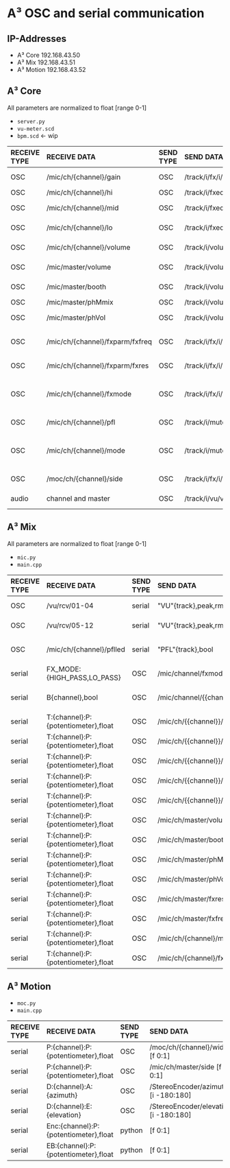 # A³ OSC and serial communication
## IP-Addresses
- A³ Core 192.168.43.50
- A³ Mix 192.168.43.51
- A³ Motion 192.168.43.52

## A³ Core
All parameters are normalized to float [range 0-1] 
- ```server.py```
- ```vu-meter.scd```
- ```bpm.scd``` <- wip 

| RECEIVE TYPE | RECEIVE DATA | SEND TYPE | SEND DATA | Destination | Description | Interface
| :---| :--- | :--- | :--- | :--- | :--- | :---
| OSC | /mic/ch/{channel}/gain | OSC | /track/i/fx/i/fxparam/i/value | reaper | Channel i gain | potentiometer
| OSC | /mic/ch/{channel}/hi  | OSC | /track/i/fxeq/hishelf/gain | reaper | Channel i hi | potentiometer
| OSC | /mic/ch/{channel}/mid  | OSC | /track/i/fxeq/band/0/gain | reaper | Channel i mid | potentiometer
| OSC | /mic/ch/{channel}/lo  | OSC | /track/i/fxeq/loshelf/gain | reaper | Channel i low | potentiometer
| OSC | /mic/ch/{channel}/volume  | OSC | /track/i/volume | reaper | Channel i volume | potentiometer
| OSC | /mic/master/volume  | OSC | /track/i/volume | reaper | Master volume | potentiometer
| OSC | /mic/master/booth  | OSC | /track/i/volume | reaper | Booth volume | potentiometer
| OSC | /mic/master/phMmix | OSC | /track/i/volume | reaper | Phones Mix | potentiometer
| OSC | /mic/master/phVol  | OSC | /track/i/volume | reaper | Phones volume | potentiometer
| OSC | /mic/ch/{channel}/fxparm/fxfreq  | OSC | /track/i/fx/i/fxparam/i/value | reaper | FX hipass and lopass frequency |  potentiometer
| OSC | /mic/ch/{channel}/fxparm/fxres  | OSC | /track/i/fx/i/fxparam/i/value | reaper | FX Resonance | potentiometer
| OSC | /mic/ch/{channel}/fxmode  | OSC | /track/i/fx/i/fxparam/i/value | reaper | Channel i mode (hipass, lopass) | button
| OSC | /mic/ch/{channel}/pfl  | OSC | /track/i/mute | reaper | Channel i pfl | button
| OSC | /mic/ch/{channel}/mode  | OSC | /track/i/mute | reaper | Channel i mode (Stereo, 3D) |  button
| OSC | /moc/ch/{channel}/side  | OSC | /track/i/fx/i/fxparam/i/value | StereoEncoder | Channel i reverb send | potentiometer
| audio | channel and master | OSC | /track/i/vu/value ff | A³ mix, A³ Motion | VU meter | supercollider

## A³ Mix
All parameters are normalized to float [range 0-1] 
- ```mic.py```
- ```main.cpp```

| RECEIVE TYPE | RECEIVE DATA | SEND TYPE | SEND DATA | destination | Description | Interface
| :---| :--- | :--- | :--- | :--- | :--- | :---
| OSC | /vu/rcv/01-04 | serial | "VU"{track},peak,rms | teensy | input vu ff (peak/rms) | software
| OSC | /vu/rcv/05-12 | serial | "VU"{track},peak,rms | teensy | output vu ff (peak/rms) | software
| OSC | /mic/ch/{channel}/pflled | serial | "PFL"{track},bool | teensy | pre fader listen or cue | leds
| serial | FX_MODE:{HIGH_PASS,LO_PASS} | OSC | /mic/channel/fxmode/{hipass,lopass} | A³ Core | FX Mode | buttons
| serial | B{channel},bool | OSC | /mic/channel/{{channel}}/pfl/bool | A³ Core | pre fader listen or cue | buttons
| serial | T:{channel}:P:{potentiometer},float | OSC | /mic/ch/{{channel}}/gain | A³ Core | channel gain | potentiometer
| serial | T:{channel}:P:{potentiometer},float | OSC | /mic/ch/{{channel}}/hi | A³ Core | eq high | potentiometer
| serial | T:{channel}:P:{potentiometer},float | OSC | /mic/ch/{{channel}}/mid | A³ Core | eq mid | potentiometer
| serial | T:{channel}:P:{potentiometer},float | OSC | /mic/ch/{{channel}}/lo | A³ Core | eq low | potentiometer
| serial | T:{channel}:P:{potentiometer},float | OSC | /mic/ch/{{channel}}/volume | A³ Core | channel volume | potentiometer
| serial | T:{channel}:P:{potentiometer},float | OSC | /mic/ch/master/volume | A³ Core | master volume | potentiometer
| serial | T:{channel}:P:{potentiometer},float | OSC | /mic/ch/master/booth | A³ Core | booth volume | potentiometer
| serial | T:{channel}:P:{potentiometer},float | OSC | /mic/ch/master/phMix | A³ Core | phones mix | potentiometer
| serial | T:{channel}:P:{potentiometer},float | OSC | /mic/ch/master/phVol | A³ Core | phones volume | potentiometer
| serial | T:{channel}:P:{potentiometer},float | OSC | /mic/ch/master/fxres | A³ Core | fx resonance | potentiometer
| serial | T:{channel}:P:{potentiometer},float | OSC | /mic/ch/master/fxfreq | A³ Core | fx frequency | potentiometer
| serial | T:{channel}:P:{potentiometer},float | OSC | /mic/ch/{channel}/mode | A³ Core | channel 3D mode| button
| serial | T:{channel}:P:{potentiometer},float | OSC | /mic/ch/{channel}/fxmode | A³ Core | channel FX mode| button

## A³ Motion
- ```moc.py```
- ```main.cpp```

| RECEIVE TYPE | RECEIVE DATA | SEND TYPE | SEND DATA | destination | Description | Interface
| :---| :--- | :--- | :--- | :--- | :--- | :---
| serial | P:{channel}:P:{potentiometer},float | OSC | /moc/ch/{channel}/width [f 0:1] | StereoEncoder OSC | stereo width | potentiometer
| serial | P:{channel}:P:{potentiometer},float | OSC | /mic/ch/master/side [f 0:1] | A³ Core OSC | reverb send | potentiometer
| serial | D:{channel}:A:{azimuth} | OSC | /StereoEncoder/azimuth [i -180:180] | StereoEncoder OSC | azimuth angle | touchscreen
| serial | D:{channel}:E:{elevation} | OSC | /StereoEncoder/elevation [i -180:180] | StereoEncoder OSC | elevation angle | touchscreen
| serial | Enc:{channel}:P:{potentiometer},float | python | [f 0:1] | menu navigation | A³ Motion UI | encoder
| serial | EB:{channel}:P:{potentiometer},float | python | [f 0:1] | menu navigation | A³ Motion UI | encoder buttons
